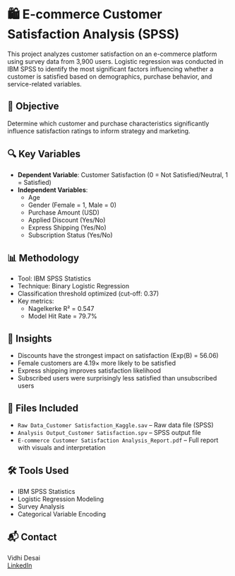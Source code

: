 # 🛍️ E-commerce Customer Satisfaction Analysis (SPSS)

This project analyzes customer satisfaction on an e-commerce platform using survey data from 3,900 users. Logistic regression was conducted in IBM SPSS to identify the most significant factors influencing whether a customer is satisfied based on demographics, purchase behavior, and service-related variables.

## 🧠 Objective
Determine which customer and purchase characteristics significantly influence satisfaction ratings to inform strategy and marketing.

## 🔍 Key Variables
- **Dependent Variable**: Customer Satisfaction (0 = Not Satisfied/Neutral, 1 = Satisfied)
- **Independent Variables**:
  - Age
  - Gender (Female = 1, Male = 0)
  - Purchase Amount (USD)
  - Applied Discount (Yes/No)
  - Express Shipping (Yes/No)
  - Subscription Status (Yes/No)

## 📊 Methodology
- Tool: IBM SPSS Statistics
- Technique: Binary Logistic Regression
- Classification threshold optimized (cut-off: 0.37)
- Key metrics:
  - Nagelkerke R² = 0.547
  - Model Hit Rate = 79.7%

## 📌 Insights
- Discounts have the strongest impact on satisfaction (Exp(B) = 56.06)
- Female customers are 4.19× more likely to be satisfied
- Express shipping improves satisfaction likelihood
- Subscribed users were surprisingly less satisfied than unsubscribed users

## 📁 Files Included
- `Raw Data_Customer Satisfaction_Kaggle.sav` – Raw data file (SPSS)
- `Analysis Output_Customer Satisfaction.spv` – SPSS output file
- `E-commerce Customer Satisfaction Analysis_Report.pdf` – Full report with visuals and interpretation

## 🛠 Tools Used
- IBM SPSS Statistics
- Logistic Regression Modeling
- Survey Analysis
- Categorical Variable Encoding

## 📬 Contact
Vidhi Desai  
[LinkedIn](https://www.linkedin.com/in/Vidhidesai27)  
